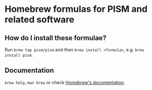 # Homebrew formulas for PISM and related software

## How do I install these formulae?

Run `brew tap pism/pism` and then `brew install <formula>`, e.g. `brew
install pism`.

## Documentation

`brew help`, `man brew` or check [Homebrew's documentation](https://docs.brew.sh).

